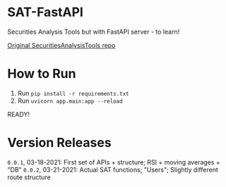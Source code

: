 # SAT-FastAPI
Securities Analysis Tools but with FastAPI server - to learn!

[Original SecuritiesAnalysisTools repo](https://github.com/nga-27/SecuritiesAnalysisTools)

# How to Run
1. Run `pip install -r requirements.txt`
1. Run `uvicorn app.main:app --reload`

READY!

# Version Releases
`0.0.1`, 03-18-2021: First set of APIs + structure; RSI + moving averages + "DB"
`0.0.2`, 03-21-2021: Actual SAT functions; "Users"; Slightly different route structure
